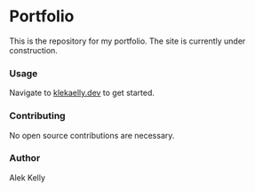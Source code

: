 # Portfolio

This is the repository for my portfolio. The site is currently under construction.

### Usage

Navigate to [klekaelly.dev](https://klekaelly.dev/) to get started.

### Contributing

No open source contributions are necessary.

### Author

Alek Kelly
